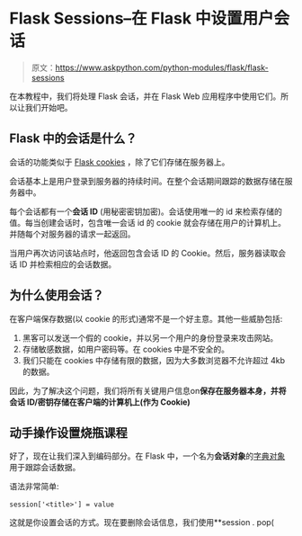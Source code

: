 # Flask Sessions–在 Flask 中设置用户会话

> 原文：<https://www.askpython.com/python-modules/flask/flask-sessions>

在本教程中，我们将处理 Flask 会话，并在 Flask Web 应用程序中使用它们。所以让我们开始吧。

## **Flask 中的会话是什么？**

会话的功能类似于 [Flask cookies](https://www.askpython.com/python-modules/flask/flask-cookies) ，除了它们存储在服务器上。

会话基本上是用户登录到服务器的持续时间。在整个会话期间跟踪的数据存储在服务器中。

每个会话都有一个**会话 ID** (用秘密密钥加密)。会话使用唯一的 id 来检索存储的值。每当创建会话时，包含唯一会话 id 的 cookie 就会存储在用户的计算机上。并随每个对服务器的请求一起返回。

当用户再次访问该站点时，他返回包含会话 ID 的 Cookie。然后，服务器读取会话 ID 并检索相应的会话数据。

## 为什么使用会话？

在客户端保存数据(以 cookie 的形式)通常不是一个好主意。其他一些威胁包括:

1.  黑客可以发送一个假的 cookie，并以另一个用户的身份登录来攻击网站。
2.  存储敏感数据，如用户密码等。在 cookies 中是不安全的。
3.  我们只能在 cookies 中存储有限的数据，因为大多数浏览器不允许超过 4kb 的数据。

因此，为了解决这个问题，我们将所有关键用户信息on**保存在服务器本身，并将会话 ID/密钥存储在客户端的计算机上(作为 Cookie)**

## **动手操作设置烧瓶课程**

好了，现在让我们深入到编码部分。在 Flask 中，一个名为**会话对象**的[字典对象](https://www.askpython.com/python/dictionary/python-dictionary-dict-tutorial)用于跟踪会话数据。

语法非常简单:

```
session['<title>'] = value

```

这就是你设置会话的方式。现在要删除会话信息，我们使用**session . pop(<title>)**函数

```
session.pop('<title>', None)  

```

让我们考虑一个例子:

```
@app.route('/setsession')
def setsession():
    session['Username'] = 'Admin'
    return f"The session has been Set"

@app.route('/getsession')
def getsession():
    if 'Username' in session:
        Username = session['Username']
        return f"Welcome {Username}"
    else:
        return "Welcome Anonymous"

@app.route('/popsession')
def popsession():
    session.pop('Username',None)
    return "Session Deleted"

```

这里，

*   **setsession()** 视图将会话用户名设置为
*   如果设置了用户名会话，那么 **getsession()** 视图将显示**欢迎管理员**，否则将简单地返回**欢迎匿名**
*   最后， **popsession()** 视图将从服务器中删除用户名会话。

因此，最终代码将是:

```
fom flask import Flask, session

app = Flask(__name__)
app.secret_key = "xyz"

@app.route('/setsession')
def setsession():
    session['Username'] = 'Admin'
    return f"The session has been Set"

@app.route('/getsession')
def getsession():
    if 'Username' in session:
        Username = session['Username']
        return f"Welcome {Username}"
    else:
        return "Welcome Anonymous"

@app.route('/popsession')
def popsession():
    session.pop('Username',None)
    return "Session Deleted"

app.run(host='localhost', port=5000)

```

必须提到 **secret_key** ，因为会话使用秘密密钥进行加密。

## 代码的**实现**

就是这样！现在让我们运行服务器并转到" **/setsession** "

![Set Session](img/467c6eeb03b22e1b60a1bf6f3ffc5343.png)

Set Session

现在，当我们转到“**/get session**”URL 时，我们必须看到 Welcome Admin。所以让我们试试

![Get Session](img/16902d427d1edb6425bb2d4b29839dc9.png)

Get Session

很好，现在我们将弹出/销毁会话，然后重新访问 **getsession** URL

![Pop Session](img/dfc05b3f111118d4874c29acc96f15ae.png)

Pop Session

现在转到" **/getsession** "

![Get Session Anonymous](img/a7e990416778f9b07b3b640af4a011e4.png)

Get Session Anonymous

完美！

## **就这样！**

这都是关于烧瓶会议。我们希望你已经学会了设置你的第一次烧瓶会议所需要知道的一切。如果你有任何问题，请在评论中告诉我们。编码快乐！